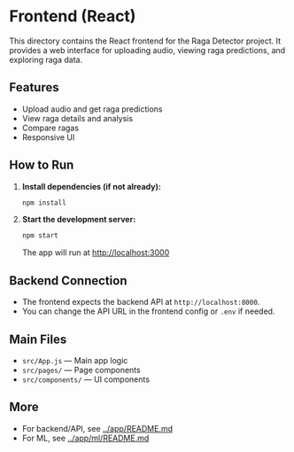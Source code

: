 # Frontend (React)

This directory contains the React frontend for the Raga Detector project. It provides a web interface for uploading audio, viewing raga predictions, and exploring raga data.

## Features
- Upload audio and get raga predictions
- View raga details and analysis
- Compare ragas
- Responsive UI

## How to Run

1. **Install dependencies (if not already):**
   ```sh
   npm install
   ```
2. **Start the development server:**
   ```sh
   npm start
   ```
   The app will run at [http://localhost:3000](http://localhost:3000)

## Backend Connection
- The frontend expects the backend API at `http://localhost:8000`.
- You can change the API URL in the frontend config or `.env` if needed.

## Main Files
- `src/App.js` — Main app logic
- `src/pages/` — Page components
- `src/components/` — UI components

## More
- For backend/API, see [../app/README.md](../app/README.md)
- For ML, see [../app/ml/README.md](../app/ml/README.md) 